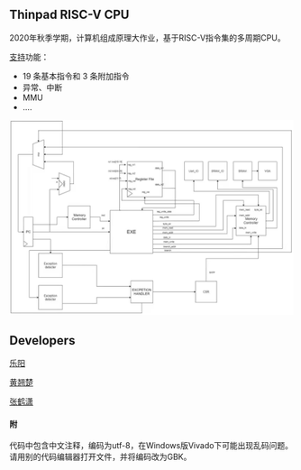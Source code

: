 Thinpad RISC-V CPU
---------------

2020年秋季学期，计算机组成原理大作业，基于RISC-V指令集的多周期CPU。

[支持](./doc/plan.md)功能：

- 19 条基本指令和 3 条附加指令
- 异常、中断
- MMU
- ....

<img src="img/模块图.png" alt="modules" style="zoom: 67%;" />

## Developers

[乐阳](https://github.com/yueyang2000)

[黄翘楚](https://github.com/huangqc2000)

[张鹤潇](https://github.com/zhanghx0905)

#### 附

代码中包含中文注释，编码为utf-8，在Windows版Vivado下可能出现乱码问题。  
请用别的代码编辑器打开文件，并将编码改为GBK。
